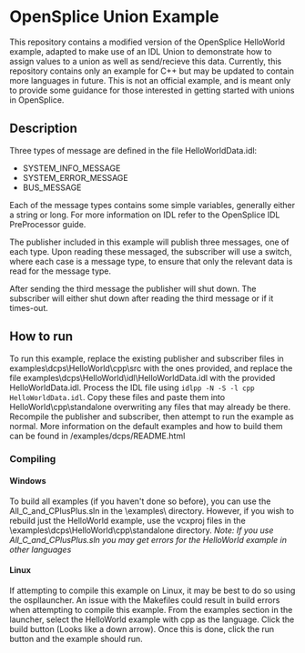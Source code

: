 # OpenSplice Union Example

This repository contains a modified version of the OpenSplice HelloWorld example, adapted to make use of an IDL Union to demonstrate how to assign values to a union as well as send/recieve this data.
Currently, this repository contains only an example for C++ but may be updated to contain more languages in future. This is not an official example, and is meant only to provide some guidance for those interested in getting started with unions in OpenSplice.

## Description

Three types of message are defined in the file HelloWorldData.idl:

 - SYSTEM_INFO_MESSAGE
 - SYSTEM_ERROR_MESSAGE
 - BUS_MESSAGE

Each of the message types contains some simple variables, generally either a string or long.
For more information on IDL refer to the OpenSplice IDL PreProcessor guide.

The publisher included in this example will publish three messages, one of each type.
Upon reading these messaged, the subscriber will use a switch, where each case is a message type, to ensure that only the relevant data is read for the message type.

After sending the third message the publisher will shut down. The subscriber will either shut down after reading the third message or if it times-out.


## How to run

To run this example, replace the existing publisher and subscriber files in examples\dcps\HelloWorld\cpp\src with the ones provided, and replace the file examples\dcps\HelloWorld\idl\HelloWorldData.idl with the provided HelloWorldData.idl. 
Process the IDL file using ` idlpp -N -S -l cpp HelloWorldData.idl
`. Copy these files and paste them into HelloWorld\cpp\standalone overwriting any files that may already be there.
Recompile the publisher and subscriber, then attempt to run the example as normal. More information on the default examples and how to build them can be found in /examples/dcps/README.html

### Compiling

#### Windows

To build all examples (if you haven't done so before), you can use the All_C_and_CPlusPlus.sln in the \examples\ directory. However, if you wish to rebuild just the HelloWorld example, use the vcxproj files in the \examples\dcps\HelloWorld\cpp\standalone directory.
*Note: If you use All_C_and_CPlusPlus.sln you may get errors for the HelloWorld example in other languages* 

#### Linux

If attempting to compile this example on Linux, it may be best to do so using the ospllauncher. An issue with the Makefiles could result in build errors when attempting to compile this example. From the examples section in the launcher, select the HelloWorld example with cpp as the language. Click the build button (Looks like a down arrow). Once this is done, click the run button and the example should run.
